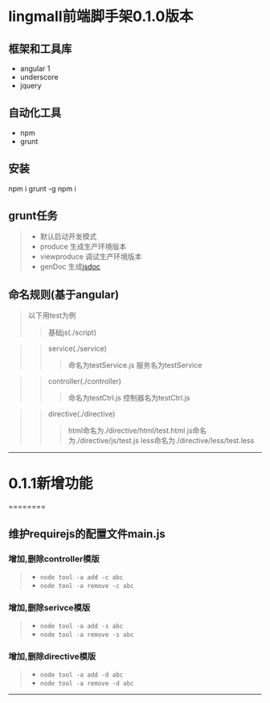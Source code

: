 # lingmall前端脚手架0.1.0版本 #

## 框架和工具库 ##
*  angular 1
*  underscore
*  jquery

## 自动化工具 ##
* npm
* grunt

## 安装 ##
npm i grunt -g
npm i 

## grunt任务 ##
>* 默认启动开发模式
>* produce 生成生产环境版本
>* viewproduce 调试生产环境版本
>* genDoc 生成[jsdoc](http://usejsdoc.org/)



## 命名规则(基于angular) ##
> 以下用test为例
>> 基础js(./script)

>> service(./service)
>>> 命名为testService.js
>>>服务名为testService

>> controller(./controller)
>>> 命名为testCtrl.js
>>> 控制器名为testCtrl.js

>> directive(./directive)
>>> html命名为./directive/html/test.html
>>> js命名为./directive/js/test.js
>>> less命名为./directive/less/test.less

***
# 0.1.1新增功能 #
========
## 维护requirejs的配置文件main.js

### 增加,删除controller模版
>*	`node tool -a add -c abc`
>*	`node tool -a remove -c abc`

### 增加,删除serivce模版
>*	`node tool -a add -s abc`
>*	`node tool -a remove -s abc`

### 增加,删除directive模版
>*	`node tool -a add -d abc`
>*	`node tool -a remove -d abc`


***





